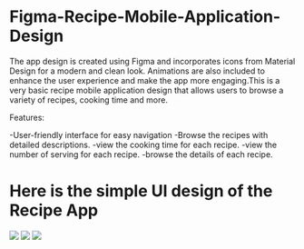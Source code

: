 # Figma-Recipe-Mobile-Application-Design
The app design is created using Figma and incorporates icons from Material Design for a modern and clean look. Animations are also included to enhance the user experience and make the app more engaging.This is a very basic recipe mobile application design that allows users to browse a variety of recipes, cooking time and more.

Features:

-User-friendly interface for easy navigation
-Browse the recipes with detailed descriptions.
-view the cooking time for each recipe.
-view the number of serving for each recipe.
-browse the details of each recipe. 

# Here is the simple UI design of the Recipe App

<div>
<img src="img_girl.jpg"></img>
<img src="img_girl.jpg"></img>
<img src="img_girl.jpg"></img>

</div>



